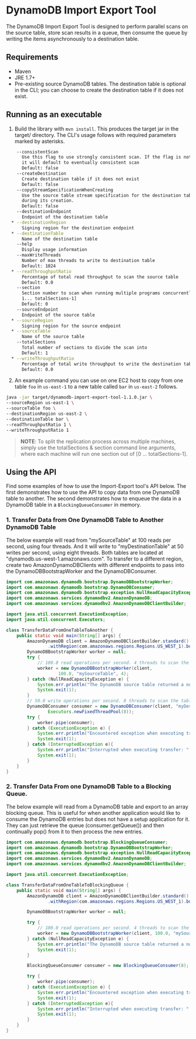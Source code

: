 # DynamoDB Import Export Tool
The DynamoDB Import Export Tool is designed to perform parallel scans on the source table,
store scan results in a queue, then consume the queue by writing the items asynchronously to a destination table.

## Requirements ##
* Maven
* JRE 1.7+
* Pre-existing source DynamoDB tables. The destination table is optional in the CLI; you can choose to create the
destination table if it does not exist.

## Running as an executable
1. Build the library with `mvn install`. This produces the target jar in the target/ directory.
The CLI's usage follows with required parameters marked by asterisks.

```bash
    --consistentScan
      Use this flag to use strongly consistent scan. If the flag is not used 
      it will default to eventually consistent scan
      Default: false
    --createDestination
      Create destination table if it does not exist
      Default: false
    --copyStreamSpecificationWhenCreating
      Use the source table stream specification for the destination table 
      during its creation.
      Default: false
    --destinationEndpoint
      Endpoint of the destination table
  * --destinationRegion
      Signing region for the destination endpoint
  * --destinationTable
      Name of the destination table
    --help
      Display usage information
    --maxWriteThreads
      Number of max threads to write to destination table
      Default: 1024
  * --readThroughputRatio
      Percentage of total read throughput to scan the source table
      Default: 0.0
    --section
      Section number to scan when running multiple programs concurrently [0, 
      1... totalSections-1]
      Default: 0
    --sourceEndpoint
      Endpoint of the source table
  * --sourceRegion
      Signing region for the source endpoint
  * --sourceTable
      Name of the source table
    --totalSections
      Total number of sections to divide the scan into
      Default: 1
  * --writeThroughputRatio
      Percentage of total write throughput to write the destination table
      Default: 0.0
```

2. An example command you can use on one EC2 host to copy from one table `foo` in `us-east-1` to a new table
called `bar` in `us-east-2` follows.

```bash
java -jar target/dynamodb-import-export-tool-1.1.0.jar \
--sourceRegion us-east-1 \
--sourceTable foo \
--destinationRegion us-east-2 \
--destinationTable bar \
--readThroughputRatio 1 \
--writeThroughputRatio 1
```

> **NOTE**: To split the replication process across multiple machines, simply use the totalSections & section
command line arguments, where each machine will run one section out of [0 ... totalSections-1].

## Using the API
Find some examples of how to use the Import-Export tool's API below.
The first demonstrates how to use the API to copy data from one DynamoDB table to another.
The second demonstrates how to enqueue the data in a DynamoDB table in a
`BlockingQueueConsumer` in memory.

### 1. Transfer Data from One DynamoDB Table to Another DynamoDB Table

The below example will read from "mySourceTable" at 100 reads per second, using four threads.
And it will write to "myDestinationTable" at 50 writes per second, using eight threads.
Both tables are located at "dynamodb.us-west-1.amazonaws.com".
To transfer to a different region, create two AmazonDynamoDBClients
with different endpoints to pass into the DynamoDBBootstrapWorker and the DynamoDBConsumer.

```java
import com.amazonaws.dynamodb.bootstrap.DynamoDBBootstrapWorker;
import com.amazonaws.dynamodb.bootstrap.DynamoDBConsumer;
import com.amazonaws.dynamodb.bootstrap.exception.NullReadCapacityException;
import com.amazonaws.services.dynamodbv2.AmazonDynamoDB;
import com.amazonaws.services.dynamodbv2.AmazonDynamoDBClientBuilder;

import java.util.concurrent.ExecutionException;
import java.util.concurrent.Executors;

class TransferDataFromOneTableToAnother {
    public static void main(String[] args) {
        AmazonDynamoDB client = AmazonDynamoDBClientBuilder.standard()
                .withRegion(com.amazonaws.regions.Regions.US_WEST_1).build();
        DynamoDBBootstrapWorker worker = null;
        try {
            // 100.0 read operations per second. 4 threads to scan the table.
            worker = new DynamoDBBootstrapWorker(client,
                    100.0, "mySourceTable", 4);
        } catch (NullReadCapacityException e) {
            System.err.println("The DynamoDB source table returned a null read capacity.");
            System.exit(1);
        }
        // 50.0 write operations per second. 8 threads to scan the table.
        DynamoDBConsumer consumer = new DynamoDBConsumer(client, "myDestinationTable", 50.0,
                Executors.newFixedThreadPool(8));
        try {
            worker.pipe(consumer);
        } catch (ExecutionException e) {
            System.err.println("Encountered exception when executing transfer: " + e.getMessage());
            System.exit(1);
        } catch (InterruptedException e){
            System.err.println("Interrupted when executing transfer: " + e.getMessage());
            System.exit(1);
        }
    }
}
```


### 2. Transfer Data From one DynamoDB Table to a Blocking Queue.

The below example will read from a DynamoDB table and export to an array blocking queue. This is useful for when another application would like to consume
the DynamoDB entries but does not have a setup application for it. They can just retrieve the queue (consumer.getQueue()) and then continually pop() from it
to then process the new entries.

```java
import com.amazonaws.dynamodb.bootstrap.BlockingQueueConsumer;
import com.amazonaws.dynamodb.bootstrap.DynamoDBBootstrapWorker;
import com.amazonaws.dynamodb.bootstrap.exception.NullReadCapacityException;
import com.amazonaws.services.dynamodbv2.AmazonDynamoDB;
import com.amazonaws.services.dynamodbv2.AmazonDynamoDBClientBuilder;

import java.util.concurrent.ExecutionException;

class TransferDataFromOneTableToBlockingQueue {
    public static void main(String[] args) {
        AmazonDynamoDB client = AmazonDynamoDBClientBuilder.standard()
                .withRegion(com.amazonaws.regions.Regions.US_WEST_1).build();

        DynamoDBBootstrapWorker worker = null;

        try {
            // 100.0 read operations per second. 4 threads to scan the table.
            worker = new DynamoDBBootstrapWorker(client, 100.0, "mySourceTable", 4);
        } catch (NullReadCapacityException e) {
            System.err.println("The DynamoDB source table returned a null read capacity.");
            System.exit(1);
        }

        BlockingQueueConsumer consumer = new BlockingQueueConsumer(8);

        try {
            worker.pipe(consumer);
        } catch (ExecutionException e) {
            System.err.println("Encountered exception when executing transfer: " + e.getMessage());
            System.exit(1);
        } catch (InterruptedException e){
            System.err.println("Interrupted when executing transfer: " + e.getMessage());
            System.exit(1);
        }
    }
}
```
